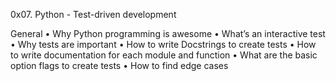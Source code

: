 0x07. Python - Test-driven development

General
•	Why Python programming is awesome
•	What’s an interactive test
•	Why tests are important
•	How to write Docstrings to create tests
•	How to write documentation for each module and function
•	What are the basic option flags to create tests
•	How to find edge cases
